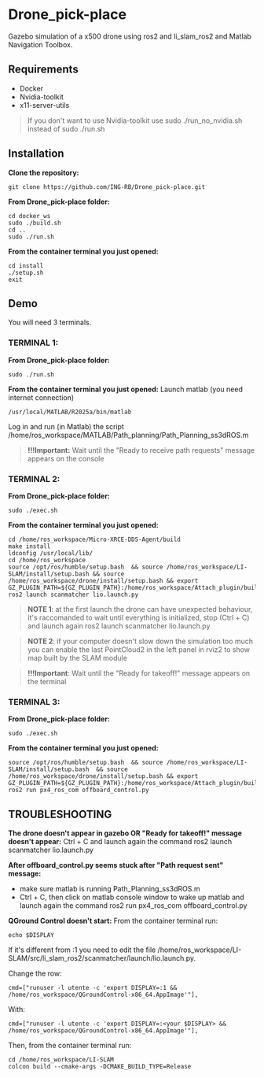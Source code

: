 
# Drone_pick-place
Gazebo simulation of a x500 drone using ros2 and li_slam_ros2 and Matlab Navigation Toolbox.


## Requirements

 - Docker
 - Nvidia-toolkit
 - x11-server-utils
>If you don't want to use Nvidia-toolkit use sudo ./run_no_nvidia.sh instead of sudo ./run.sh

## Installation
**Clone the repository:**

    git clone https://github.com/ING-RB/Drone_pick-place.git

**From Drone_pick-place folder:**

    cd docker_ws
    sudo ./build.sh
    cd ..
    sudo ./run.sh

**From the container terminal you just opened:**

    cd install
    ./setup.sh
    exit

## Demo
You will need 3 terminals.
### TERMINAL 1:
**From Drone_pick-place folder:**

    sudo ./run.sh

**From the container terminal you just opened:**
Launch matlab (you need internet connection)

    /usr/local/MATLAB/R2025a/bin/matlab

Log in and run (in Matlab) the script /home/ros_workspace/MATLAB/Path_planning/Path_Planning_ss3dROS.m

>**!!!Important:** Wait until the "Ready to receive path requests" message appears on the console

### TERMINAL 2:
**From Drone_pick-place folder:**

    sudo ./exec.sh

**From the container terminal you just opened:**
   

    cd /home/ros_workspace/Micro-XRCE-DDS-Agent/build
    make install
    ldconfig /usr/local/lib/
    cd /home/ros_workspace
    source /opt/ros/humble/setup.bash  && source /home/ros_workspace/LI-SLAM/install/setup.bash && source /home/ros_workspace/drone/install/setup.bash && export GZ_PLUGIN_PATH=${GZ_PLUGIN_PATH}:/home/ros_workspace/Attach_plugin/build
    ros2 launch scanmatcher lio.launch.py

>**NOTE 1**: at the first launch the drone can have unexpected behaviour, it's raccomanded to wait until everything is initialized, stop (Ctrl + C) and launch again ros2 launch scanmatcher lio.launch.py

>**NOTE 2**: if your computer doesn't slow down the simulation too much you can enable the last PointCloud2 in the left panel in rviz2 to show map built by the SLAM module

>**!!!Important**: Wait until the "Ready for takeoff!" message appears on the terminal

### TERMINAL 3:
**From Drone_pick-place folder:**

    sudo ./exec.sh

**From the container terminal you just opened:**

    source /opt/ros/humble/setup.bash  && source /home/ros_workspace/LI-SLAM/install/setup.bash  && source /home/ros_workspace/drone/install/setup.bash && export GZ_PLUGIN_PATH=${GZ_PLUGIN_PATH}:/home/ros_workspace/Attach_plugin/build
    ros2 run px4_ros_com offboard_control.py

## TROUBLESHOOTING
**The drone doesn't appear in gazebo OR "Ready for takeoff!" message doesn't appear:**
Ctrl + C and launch again the command ros2 launch scanmatcher lio.launch.py

**After offboard_control.py seems stuck after "Path request sent" message:**
- make sure matlab is running Path_Planning_ss3dROS.m
- Ctrl + C, then click on matlab console window to wake up matlab and launch again the command ros2 run px4_ros_com offboard_control.py

**QGround Control doesn't start:**
From the container terminal run:

    echo $DISPLAY
If it's different from :1 you need to edit the file /home/ros_workspace/LI-SLAM/src/li_slam_ros2/scanmatcher/launch/lio.launch.py.

Change the row:

    cmd=["runuser -l utente -c 'export DISPLAY=:1 && /home/ros_workspace/QGroundControl-x86_64.AppImage'"],

With:

    cmd=["runuser -l utente -c 'export DISPLAY=:<your $DISPLAY> && /home/ros_workspace/QGroundControl-x86_64.AppImage'"],

Then, from the container terminal run:

    cd /home/ros_workspace/LI-SLAM
    colcon build --cmake-args -DCMAKE_BUILD_TYPE=Release


